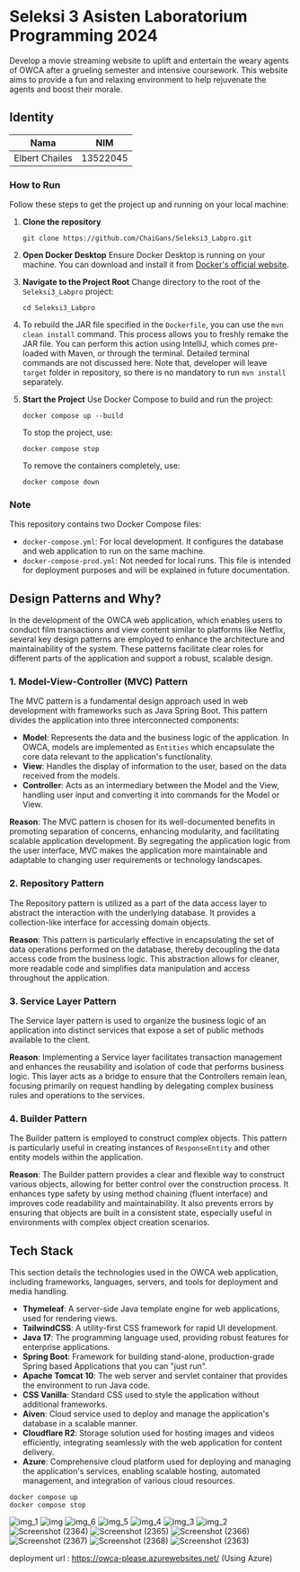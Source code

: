 # Seleksi 3 Asisten Laboratorium Programming 2024

Develop a movie streaming website to uplift and entertain the weary agents of OWCA after a grueling semester and intensive coursework. This website aims to provide a fun and relaxing environment to help rejuvenate the agents and boost their morale.

## Identity
|    Nama  | NIM      |
|----------|----------|
| Elbert Chailes    | 13522045     |

### How to Run

Follow these steps to get the project up and running on your local machine:

1. **Clone the repository**
   ```
   git clone https://github.com/ChaiGans/Seleksi3_Labpro.git
   ```

2. **Open Docker Desktop**
   Ensure Docker Desktop is running on your machine. You can download and install it from [Docker's official website](https://www.docker.com/products/docker-desktop).

3. **Navigate to the Project Root**
   Change directory to the root of the `Seleksi3_Labpro` project:
   ```
   cd Seleksi3_Labpro
   ```

4. To rebuild the JAR file specified in the `Dockerfile`, you can use the `mvn clean install` command. This process allows you to freshly remake the JAR file. You can perform this action using IntelliJ, which comes pre-loaded with Maven, or through the terminal. Detailed terminal commands are not discussed here. Note that, developer will leave `target` folder in repository, so there is no mandatory to run `mvn install` separately.

5. **Start the Project**
   Use Docker Compose to build and run the project:
   ```
   docker compose up --build
   ```
   To stop the project, use:
   ```
   docker compose stop
   ```
   To remove the containers completely, use:
   ```
   docker compose down
   ```

### Note
This repository contains two Docker Compose files:
- `docker-compose.yml`: For local development. It configures the database and web application to run on the same machine.
- `docker-compose-prod.yml`: Not needed for local runs. This file is intended for deployment purposes and will be explained in future documentation.

## Design Patterns and Why?
In the development of the OWCA web application, which enables users to conduct film transactions and view content similar to platforms like Netflix, several key design patterns are employed to enhance the architecture and maintainability of the system. These patterns facilitate clear roles for different parts of the application and support a robust, scalable design.

### 1. Model-View-Controller (MVC) Pattern
The MVC pattern is a fundamental design approach used in web development with frameworks such as Java Spring Boot. This pattern divides the application into three interconnected components:
- **Model**: Represents the data and the business logic of the application. In OWCA, models are implemented as `Entities` which encapsulate the core data relevant to the application's functionality.
- **View**: Handles the display of information to the user, based on the data received from the models.
- **Controller**: Acts as an intermediary between the Model and the View, handling user input and converting it into commands for the Model or View.

**Reason**: The MVC pattern is chosen for its well-documented benefits in promoting separation of concerns, enhancing modularity, and facilitating scalable application development. By segregating the application logic from the user interface, MVC makes the application more maintainable and adaptable to changing user requirements or technology landscapes.

### 2. Repository Pattern
The Repository pattern is utilized as a part of the data access layer to abstract the interaction with the underlying database. It provides a collection-like interface for accessing domain objects.

**Reason**: This pattern is particularly effective in encapsulating the set of data operations performed on the database, thereby decoupling the data access code from the business logic. This abstraction allows for cleaner, more readable code and simplifies data manipulation and access throughout the application.

### 3. Service Layer Pattern
The Service layer pattern is used to organize the business logic of an application into distinct services that expose a set of public methods available to the client.

**Reason**: Implementing a Service layer facilitates transaction management and enhances the reusability and isolation of code that performs business logic. This layer acts as a bridge to ensure that the Controllers remain lean, focusing primarily on request handling by delegating complex business rules and operations to the services.

### 4. Builder Pattern
The Builder pattern is employed to construct complex objects. This pattern is particularly useful in creating instances of `ResponseEntity` and other entity models within the application.

**Reason**: The Builder pattern provides a clear and flexible way to construct various objects, allowing for better control over the construction process. It enhances type safety by using method chaining (fluent interface) and improves code readability and maintainability. It also prevents errors by ensuring that objects are built in a consistent state, especially useful in environments with complex object creation scenarios.

## Tech Stack
This section details the technologies used in the OWCA web application, including frameworks, languages, servers, and tools for deployment and media handling.

- **Thymeleaf**: A server-side Java template engine for web applications, used for rendering views.
- **TailwindCSS**: A utility-first CSS framework for rapid UI development.
- **Java 17**: The programming language used, providing robust features for enterprise applications.
- **Spring Boot**: Framework for building stand-alone, production-grade Spring based Applications that you can "just run".
- **Apache Tomcat 10**: The web server and servlet container that provides the environment to run Java code.
- **CSS Vanilla**: Standard CSS used to style the application without additional frameworks.
- **Aiven**: Cloud service used to deploy and manage the application's database in a scalable manner.
- **Cloudflare R2**: Storage solution used for hosting images and videos efficiently, integrating seamlessly with the web application for content delivery.
- **Azure**: Comprehensive cloud platform used for deploying and managing the application's services, enabling scalable hosting, automated management, and integration of various cloud resources.

```
docker compose up
docker compose stop
```

![img_1](https://github.com/user-attachments/assets/41d1b601-e527-4f1f-81b3-170bcc15c20c)
![img](https://github.com/user-attachments/assets/b2e36dee-ffac-48eb-961f-3358a7e272e1)
![img_6](https://github.com/user-attachments/assets/0bc9b200-962c-4848-bea1-ee73876ebda3)
![img_5](https://github.com/user-attachments/assets/7445c3f4-cf83-40ad-8569-bb77963f5bfc)
![img_4](https://github.com/user-attachments/assets/cc2a30c5-0c50-45e5-9b85-a9c24303ef25)
![img_3](https://github.com/user-attachments/assets/ea9225a3-ee2a-40d7-8f68-c2fc604be861)
![img_2](https://github.com/user-attachments/assets/668072f3-c5a9-47c2-b6cf-7363e3dfcee8)
![Screenshot (2364)](https://github.com/user-attachments/assets/35b67474-0e19-476c-96ad-732a749ba31c)
![Screenshot (2365)](https://github.com/user-attachments/assets/44657236-36c5-4041-b363-52091d75b315)
![Screenshot (2366)](https://github.com/user-attachments/assets/024f8b68-623e-4ea4-8102-6d8cb30a13a5)
![Screenshot (2367)](https://github.com/user-attachments/assets/24f8ff84-d440-429a-ab75-f1b6d8a3e204)
![Screenshot (2368)](https://github.com/user-attachments/assets/bcda6194-3491-4dff-82bb-2db3d744fb88)
![Screenshot (2363)](https://github.com/user-attachments/assets/4bdbe59d-30eb-4bdc-b770-89fa52d5dbbd)

deployment url :  https://owca-please.azurewebsites.net/ (Using Azure)

